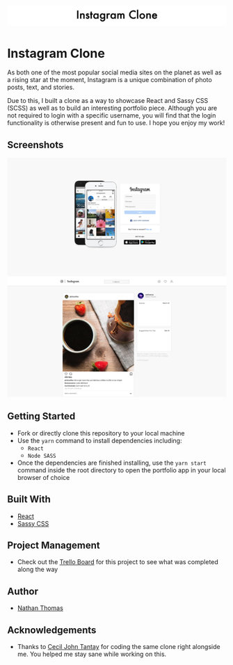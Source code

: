 <h1 align="center"><img src="./assets/readme-title.png"></h1>

# Instagram Clone

As both one of the most popular social media sites on the planet as well as a rising star at the moment, Instagram is a unique combination of photo posts, text, and stories.

Due to this, I built a clone as a way to showcase React and Sassy CSS (SCSS) as well as to build an interesting portfolio piece. Although you are not required to login with a specific username, you will find that the login functionality is otherwise present and fun to use. I hope you enjoy my work!

## Screenshots

![Instagram clone site screenshot one](./assets/readme-screenshot-one.png)
<br />
![Instagram clone site screenshot two](./assets/readme-screenshot-two.png)

## Getting Started

- Fork or directly clone this repository to your local machine
- Use the `yarn` command to install dependencies including:
  - `React`
  - `Node SASS`
- Once the dependencies are finished installing, use the `yarn start` command inside the root directory to open the portfolio app in your local browser of choice

## Built With

- [React](https://reactjs.org/)
- [Sassy CSS](https://sass-lang.com/)

## Project Management

- Check out the [Trello Board](https://trello.com/b/6NxmjO5h/instagram-clone-application) for this project to see what was completed along the way

## Author

- [Nathan Thomas](https://github.com/nwthomas)

## Acknowledgements

- Thanks to [Cecil John Tantay](https://github.com/cjbt) for coding the same clone right alongside me. You helped me stay sane while working on this.
